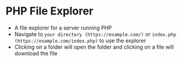 # PHP File Explorer

* A file explorer for a server running PHP
* Navigate to `your directory (https://example.com/)` or `index.php (https://example.com/index.php)` to use the explorer
* Clicking on a folder will open the folder and clicking on a file will download the file
